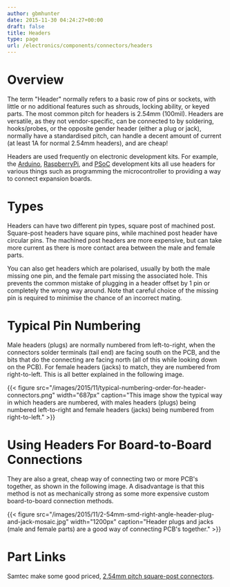 ```yaml
---
author: gbmhunter
date: 2015-11-30 04:24:27+00:00
draft: false
title: Headers
type: page
url: /electronics/components/connectors/headers
---
```


# Overview

The term "Header" normally refers to a basic row of pins or sockets, with little or no additional features such as shrouds, locking ability, or keyed parts. The most common pitch for headers is 2.54mm (100mil). Headers are versatile, as they not vendor-specific, can be connected to by soldering, hooks/probes, or the opposite gender header (either a plug or jack), normally have a standardised pitch, can handle a decent amount of current (at least 1A for normal 2.54mm headers), and are cheap!

Headers are used frequently on electronic development kits. For example, the [Arduino](http://blog.mbedded.ninja/programming/microcontrollers/arduino), [RaspberryPi](http://blog.mbedded.ninja/programming/microcontrollers/raspberry-pi), and [PSoC](http://blog.mbedded.ninja/programming/microcontrollers/psoc) development kits all use headers for various things such as programming the microcontroller to providing a way to connect expansion boards.

# Types

Headers can have two different pin types, square post of machined post. Square-post headers have square pins, while machined post header have circular pins. The machined post headers are more expensive, but can take more current as there is more contact area between the male and female parts.

You can also get headers which are polarised, usually by both the male missing one pin, and the female part missing the associated hole. This prevents the common mistake of plugging in a header offset by 1 pin or completely the wrong way around. Note that careful choice of the missing pin is required to minimise the chance of an incorrect mating.

# Typical Pin Numbering

Male headers (plugs) are normally numbered from left-to-right, when the connectors solder terminals (tail end) are facing south on the PCB, and the bits that do the connecting are facing north (all of this while looking down on the PCB). For female headers (jacks) to match, they are numbered from right-to-left. This is all better explained in the following image.

{{< figure src="/images/2015/11/typical-numbering-order-for-header-connectors.png" width="687px" caption="This image show the typical way in which headers are numbered, with males headers (plugs) being numbered left-to-right and female headers (jacks) being numbered from right-to-left."  >}}

# Using Headers For Board-to-Board Connections

They are also a great, cheap way of connecting two or more PCB's together, as shown in the following image. A disadvantage is that this method is not as mechanically strong as some more expensive custom board-to-board connection methods.

{{< figure src="/images/2015/11/2-54mm-smd-right-angle-header-plug-and-jack-mosaic.jpg" width="1200px" caption="Header plugs and jacks (male and female parts) are a good way of connecting PCB's together."  >}}

# Part Links

Samtec make some good priced, [2.54mm pitch square-post connectors](http://www.samtec.com/connectors/standard-board-to-board/100-inch-square-post.aspx).
